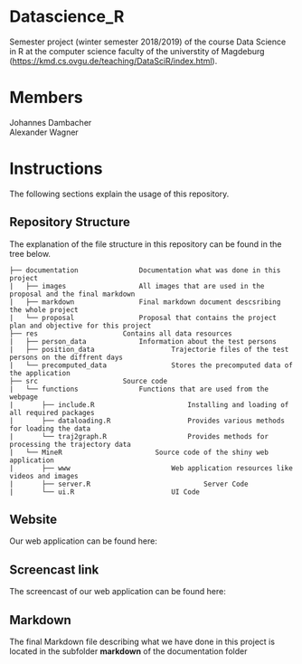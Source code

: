 # Datascience_R

Semester project (winter semester 2018/2019) of the course Data Science in R at the computer science faculty of the universtity of Magdeburg (https://kmd.cs.ovgu.de/teaching/DataSciR/index.html).

# Members

Johannes Dambacher   
Alexander Wagner

# Instructions

The following sections explain the usage of this repository.


## Repository Structure

The explanation of the file structure in this repository can be found in the tree below.

```
├── documentation			    Documentation what was done in this project
|   ├── images					All images that are used in the proposal and the final markdown
|   ├── markdown				Final markdown document descsribing the whole project
|   └── proposal				Proposal that contains the project plan and objective for this project
├── res					    Contains all data resources
|   ├── person_data				Information about the test persons
|   ├── position_data			        Trajectorie files of the test persons on the diffrent days
|   └── precomputed_data		        Stores the precomputed data of the application
├── src					    Source code
|   └── functions				Functions that are used from the webpage
|       ├── include.R			            Installing and loading of all required packages
|       ├── dataloading.R		            Provides various methods for loading the data
|       └── traj2graph.R		            Provides methods for processing the trajectory data
|   └── MineR				        Source code of the shiny web application
|       ├── www				            Web application resources like videos and images
|       ├── server.R		                    Server Code 
|       └── ui.R			            UI Code
```

## Website 

Our web application can be found here:


## Screencast link

The screencast of our web application can be found here: 


## Markdown

The final Markdown file describing what we have done in this project is located in the subfolder **markdown** of the documentation folder 


